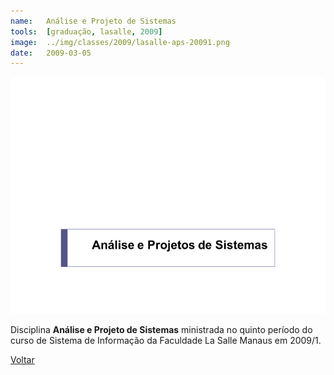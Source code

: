 ```yaml
---
name:  	Análise e Projeto de Sistemas
tools: 	[graduação, lasalle, 2009]
image: 	../img/classes/2009/lasalle-aps-20091.png
date: 	2009-03-05
---
```


![](../img/classes/2009/lasalle-aps-20091.png)

Disciplina **Análise e Projeto de Sistemas** ministrada no quinto período do curso de Sistema de Informação da Faculdade La Salle Manaus em 2009/1.

<p class="text-center">
	<a class="btn btn-outline-primary mt-1" href="{{ site.baseurl }}/classes/">Voltar</a>
</p>